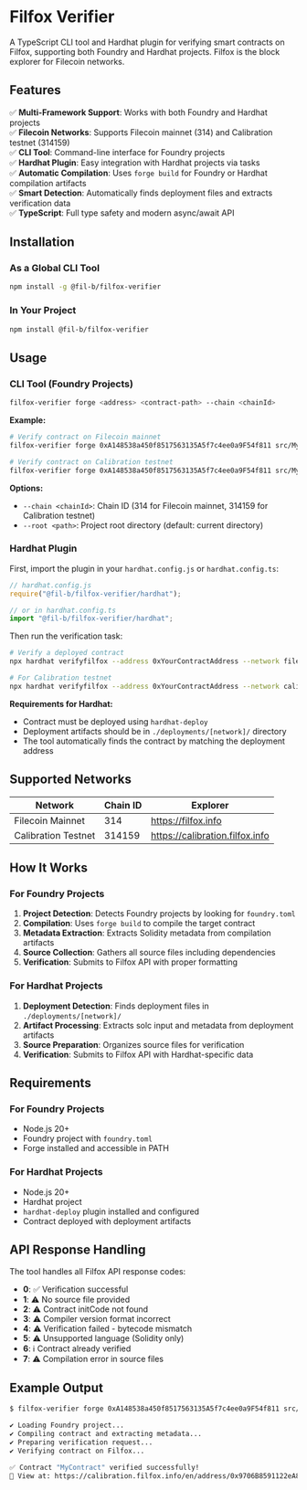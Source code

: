 # Filfox Verifier

A TypeScript CLI tool and Hardhat plugin for verifying smart contracts on Filfox, supporting both Foundry and Hardhat projects. Filfox is the block explorer for Filecoin networks.

## Features

✅ **Multi-Framework Support**: Works with both Foundry and Hardhat projects  
✅ **Filecoin Networks**: Supports Filecoin mainnet (314) and Calibration testnet (314159)  
✅ **CLI Tool**: Command-line interface for Foundry projects  
✅ **Hardhat Plugin**: Easy integration with Hardhat projects via tasks  
✅ **Automatic Compilation**: Uses `forge build` for Foundry or Hardhat compilation artifacts  
✅ **Smart Detection**: Automatically finds deployment files and extracts verification data  
✅ **TypeScript**: Full type safety and modern async/await API

## Installation

### As a Global CLI Tool

```bash
npm install -g @fil-b/filfox-verifier
```

### In Your Project

```bash
npm install @fil-b/filfox-verifier
```

## Usage

### CLI Tool (Foundry Projects)

```bash
filfox-verifier forge <address> <contract-path> --chain <chainId>
```

**Example:**

```bash
# Verify contract on Filecoin mainnet
filfox-verifier forge 0xA148538a450f8517563135A5f7c4ee0a9F54f811 src/MyContract.sol:MyContract --chain 314

# Verify contract on Calibration testnet
filfox-verifier forge 0xA148538a450f8517563135A5f7c4ee0a9F54f811 src/MyContract.sol:MyContract --chain 314159
```

**Options:**

- `--chain <chainId>`: Chain ID (314 for Filecoin mainnet, 314159 for Calibration testnet)
- `--root <path>`: Project root directory (default: current directory)

### Hardhat Plugin

First, import the plugin in your `hardhat.config.js` or `hardhat.config.ts`:

```javascript
// hardhat.config.js
require("@fil-b/filfox-verifier/hardhat");

// or in hardhat.config.ts
import "@fil-b/filfox-verifier/hardhat";
```

Then run the verification task:

```bash
# Verify a deployed contract
npx hardhat verifyfilfox --address 0xYourContractAddress --network filecoin

# For Calibration testnet
npx hardhat verifyfilfox --address 0xYourContractAddress --network calibration
```

**Requirements for Hardhat:**

- Contract must be deployed using `hardhat-deploy`
- Deployment artifacts should be in `./deployments/[network]/` directory
- The tool automatically finds the contract by matching the deployment address

## Supported Networks

| Network             | Chain ID | Explorer                        |
| ------------------- | -------- | ------------------------------- |
| Filecoin Mainnet    | 314      | https://filfox.info             |
| Calibration Testnet | 314159   | https://calibration.filfox.info |

## How It Works

### For Foundry Projects

1. **Project Detection**: Detects Foundry projects by looking for `foundry.toml`
2. **Compilation**: Uses `forge build` to compile the target contract
3. **Metadata Extraction**: Extracts Solidity metadata from compilation artifacts
4. **Source Collection**: Gathers all source files including dependencies
5. **Verification**: Submits to Filfox API with proper formatting

### For Hardhat Projects

1. **Deployment Detection**: Finds deployment files in `./deployments/[network]/`
2. **Artifact Processing**: Extracts solc input and metadata from deployment artifacts
3. **Source Preparation**: Organizes source files for verification
4. **Verification**: Submits to Filfox API with Hardhat-specific data

## Requirements

### For Foundry Projects

- Node.js 20+
- Foundry project with `foundry.toml`
- Forge installed and accessible in PATH

### For Hardhat Projects

- Node.js 20+
- Hardhat project
- `hardhat-deploy` plugin installed and configured
- Contract deployed with deployment artifacts

## API Response Handling

The tool handles all Filfox API response codes:

- **0**: ✅ Verification successful
- **1**: ⚠️ No source file provided
- **2**: ⚠️ Contract initCode not found
- **3**: ⚠️ Compiler version format incorrect
- **4**: ⚠️ Verification failed - bytecode mismatch
- **5**: ⚠️ Unsupported language (Solidity only)
- **6**: ℹ️ Contract already verified
- **7**: ⚠️ Compilation error in source files

## Example Output

```bash
$ filfox-verifier forge 0xA148538a450f8517563135A5f7c4ee0a9F54f811 src/DealClient.sol:DealClient --chain 314159

✔ Loading Foundry project...
✔ Compiling contract and extracting metadata...
✔ Preparing verification request...
✔ Verifying contract on Filfox...

✅ Contract "MyContract" verified successfully!
🔗 View at: https://calibration.filfox.info/en/address/0x9706B8591122eA8b22EF4cD2f796852BA540B7d2
```
